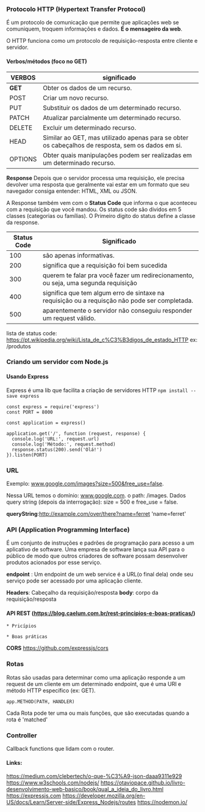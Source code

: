 
### Protocolo HTTP (Hypertext Transfer Protocol)

É um protocolo de comunicação que permite que aplicações web se comuniquem, troquem informações e dados. __É o mensageiro da web__. 

O HTTP funciona como um protocolo de requisição-resposta entre cliente e servidor. 


#### Verbos/métodos (foco no GET) 

VERBOS | significado
------------ | -------------
__GET__| Obter os dados de um recurso.
POST |	Criar um novo recurso.
PUT	| Substituir os dados de um determinado recurso.
PATCH |	Atualizar parcialmente um determinado recurso.
DELETE | Excluir um determinado recurso.
HEAD | Similar ao GET, mas utilizado apenas para se obter os cabeçalhos de resposta, sem os dados em si.
OPTIONS	| Obter quais manipulações podem ser realizadas em um determinado recurso.

**Response**
Depois que o servidor processa uma requisição, ele precisa devolver uma resposta que geralmente vai estar em um formato que seu navegador consiga entender: HTML, XML ou JSON.

A Response também vem com o __Status Code__ que informa o que aconteceu com a requisição que você mandou.
Os status code são dividos em 5 classes (categorias ou famílias). O Primeiro digito do status define a classe da response. 

Status Code | Significado
------------ | -------------
100 | são apenas informativas.
200 | significa que a requisição foi bem sucedida
300 | querem te falar pra você fazer um redirecionamento, ou seja, uma segunda requisição
400 | significa que tem algum erro de sintaxe na requisição ou a requisção não pode ser completada. 
500 | aparentemente o servidor não conseguiu responder um request válido.  

lista de status code: https://pt.wikipedia.org/wiki/Lista_de_c%C3%B3digos_de_estado_HTTP 
ex: /produtos


### Criando um servidor com Node.js

#### Usando Express
Express é uma lib que facilita a criação de servidores HTTP
`npm install --save express`

```
const express = require('express')
const PORT = 8000

const application = express()

application.get('/', function (request, response) {
  console.log('URL:', request.url)
  console.log('Método:', request.method)
  response.status(200).send('Olá!')
}).listen(PORT)
```

### URL
Exemplo: www.google.com/images?size=500&free_use=false.

Nessa URL temos o domínio: www.google.com.
o path: /images.
Dados query string (depois da interrogação): size = 500 e free_use = false.

__queryString__:http://example.com/over/there?name=ferret  'name=ferret' 




### API (Application Programming Interface)

É um conjunto de instruções e padrões de programação para acesso a um aplicativo de software. Uma empresa de software lança sua API para o público de modo que outros criadores de software possam desenvolver produtos acionados por esse serviço.


__endpoint__ : Um endpoint de um web service é a URL(o final dela) onde seu serviço pode ser acessado por uma aplicação cliente.   


__Headers__: Cabeçalho da requisição/resposta 
__body__: corpo da requisição/resposta 

#### API REST (https://blog.caelum.com.br/rest-principios-e-boas-praticas/)

    * Pricípios 

    * Boas práticas 

__CORS__ https://github.com/expressjs/cors

### Rotas

Rotas são usadas para determinar como uma aplicação responde a um request de um cliente em um determinado endpoint, que é uma URI e método HTTP específico (ex: GET).

```
app.METHOD(PATH, HANDLER)
```

Cada Rota pode ter uma ou mais funções, que são executadas quando a rota é 'matched'


### Controller 
Callback functions que lidam com o router. 



#### Links:
https://medium.com/clebertech/o-que-%C3%A9-json-daaa9311e929
https://www.w3schools.com/nodejs/
https://otaviopace.github.io/livro-desenvolvimento-web-basico/book/qual_a_ideia_do_livro.html 
https://expressjs.com
https://developer.mozilla.org/en-US/docs/Learn/Server-side/Express_Nodejs/routes
https://nodemon.io/